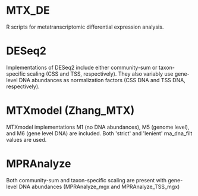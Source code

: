 # MTX_DE
R scripts for metatranscriptomic differential expression analysis.

# DESeq2
Implementations of DESeq2 include either community-sum or taxon-specific scaling (CSS and TSS, respectively). 
They also variably use gene-level DNA abundances as normalization factors (CSS DNA and TSS DNA, respectively).

# MTXmodel (Zhang_MTX)
MTXmodel implementations M1 (no DNA abundances), M5 (genome level), and M6 (gene level DNA) are included. 
Both 'strict' and 'lenient' rna_dna_filt values are used. 

# MPRAnalyze
Both community-sum and taxon-specific scaling are present with gene-level DNA abundances (MPRAnalyze_mgx and MPRAnalyze_TSS_mgx)
